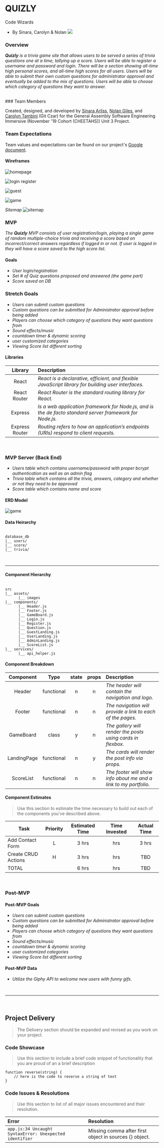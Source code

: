 # **QUIZLY**
Code Wizards
- By Sinara, Carolyn & Nolan
![](images/nerdycheetah.png)
### Overview

_**Quizly** is a trivia game site that allows users to be served a series of trivia questions one at a time, tallying up a score. Users will be able to register a username and password and login. There will be a section showing all-time high personal scores, and all-time high scores for all users. Users will be able to submit their own custom questions for administrator approval and eventually be added to the mix of questions. Users will be able to choose which category of questions they want to answer._

<br>
### Team Members

Created, designed, and developed by [Sinara Arliss](), [Nolan Giles](), and [Carolyn Tambini]() (Git Czar) for the General Assembly Software Engineering Immersive (November '19 Cohort (CHEETAHS)) Unit 3 Project. 

### Team Expectations

Team values and expectations can be found on our project's [Google document](https://docs.google.com/document/d/1HuQh1WgurZ3NwArKQuIuiLO4fWk-3NN5VMNvcH-lZiY/).


#### Wireframes

![homepage](images/homepage.jpeg)

![login register](images/Login_Register.jpeg)

![guest](images/guest.jpeg)

![game](images/game.jpeg)

_Sitemap_
![sitemap](images/componentERD.jpeg)



### MVP



_The **Quizly** MVP consists of user registration/login, playing a single game of random multiple-choice trivia and receiving a score based on incorrect/correct answers regardless if logged in or not.  If user is logged in they will have a score saved to the high score list._




#### Goals

- _User login/registration_
- _Set # of Quiz questions proposed and answered (the game part)_
- _Score saved on DB_

### Stretch Goals
- _Users can submit custom questions_
- _Custom questions can be submitted for Administrator approval before being added_
- _Players can choose which category of questions they want questions from_
- _Sound effects/music_
- _countdown timer & dynamic scoring_
- _user customized categories_
- _Viewing Score list different sorting_

#### Libraries

|     Library      | Description                                |
| :--------------: | :----------------------------------------- |
|      React       | _React is a declarative, efficient, and flexible JavaScript library for building user interfaces._ |
|   React Router   | _React Router is the standard routing library for React._ |
|     Express      | _Is a web application framework for Node.js, and is the de facto standard server framework for Node.js._ |
|  Express Router  | _Routing refers to how an application’s endpoints (URIs) respond to client requests._ |



<br>

### MVP Server (Back End)

- _Users table which contains username/password with proper bcrypt authentication as well as an admin flag_
- _Trivia table which contains all the trivia, answers, category and whether or not they need to be approved_
- _Score table which contains name and score_


#### ERD Model
![game](images/Trivia_tables.png)

#### Data Heirarchy

``` structure

database_db
|__ users/
|__ score/
|__ trivia/

```

<br>

***
#### Component Hierarchy

``` structure

src
|__ assets/
      |__ images
|__ components/
      |__ Header.js
      |__ Footer.js
      |__ GameBoard.js
      |__ Login.js
      |__ Register.js
      |__ Question.js
      |__ GuestLanding.js
      |__ UserLanding.js
      |__ AdminLanding.js
      |__ ScoreList.js
|__ services/
      |__ api_helper.js
```

#### Component Breakdown


|  Component   |    Type    | state | props | Description                                                      |
| :----------: | :--------: | :---: | :---: | :--------------------------------------------------------------- |
|    Header    | functional |   n   |   n   | _The header will contain the navigation and logo._               |
|  Footer  | functional |   n   |   n   | _The navigation will provide a link to each of the pages._       |
|   GameBoard    |   class    |   y   |   n   | _The gallery will render the posts using cards in flexbox._      |
| LandingPage | functional |   n   |   y   | _The cards will render the post info via props._                 |
|    ScoreList    | functional |   n   |   n   | _The footer will show info about me and a link to my portfolio._ |

#### Component Estimates

> Use this section to estimate the time necessary to build out each of the components you've described above.

| Task                | Priority | Estimated Time | Time Invested | Actual Time |
| ------------------- | :------: | :------------: | :-----------: | :---------: |
| Add Contact Form    |    L     |     3 hrs      |      hrs     |    3 hrs    |
| Create CRUD Actions |    H     |     3 hrs      |      hrs     |     TBD     |
| TOTAL               |          |     6 hrs      |      hrs     |     TBD     |


<br>

### Post-MVP

#### Post-MVP Goals

- _Users can submit custom questions_
- _Custom questions can be submitted for Administrator approval before being added_
- _Players can choose which category of questions they want questions from_
- _Sound effects/music_
- _countdown timer & dynamic scoring_
- _user customized categories_
- _Viewing Score list different sorting_

#### Post-MVP Data

- _Utilize the Giphy API to welcome new users with funny gifs._

<br>

***

<br>

## Project Delivery

> The Delivery section should be expanded and revised as you work on your project.

### Code Showcase

> Use this section to include a brief code snippet of functionality that you are proud of an a brief description  

```
function reverse(string) {
	// here is the code to reverse a string of text
}
```

### Code Issues & Resolutions

> Use this section to list of all major issues encountered and their resolution.

| Error                                                   | Resolution                                             |
| :------------------------------------------------------ | :----------------------------------------------------- |
| `app.js:34 Uncaught SyntaxError: Unexpected identifier` | Missing comma after first object in sources {} object. |